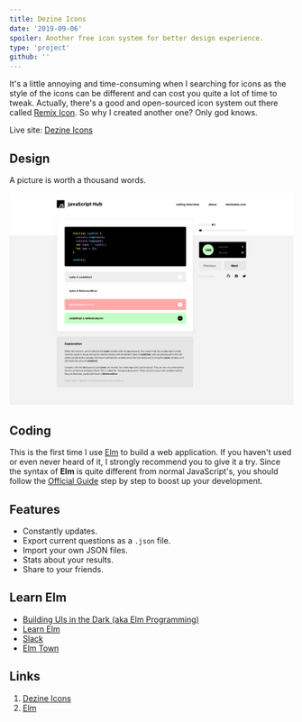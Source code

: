 ```yaml
---
title: Dezine Icons
date: '2019-09-06'
spoiler: Another free icon system for better design experience.
type: 'project'
github: ''
---
```


It's a little annoying and time-consuming when I searching for icons as the style of the icons can be different and can cost you quite a lot of time to tweak. Actually, there's a good and open-sourced icon system out there called [Remix Icon](https://remixicon.com/). So why I created another one? Only god knows.

Live site: [Dezine Icons](https://dezine-icons.dezineleo.com)

## Design

A picture is worth a thousand words.

![JavaScript Hub Main Page Preview](./javascript-hub-main-page.png)

## Coding

This is the first time I use [Elm](https://elm-lang.org/) to build a web application. If you haven't used or even never heard of it, I strongly recommend you to give it a try. Since the syntax of **Elm** is quite different from normal JavaScript's, you should follow the [Official Guide](https://guide.elm-lang.org/) step by step to boost up your development.

## Features

+ Constantly updates.
+ Export current questions as a `.json` file.
+ Import your own JSON files.
+ Stats about your results.
+ Share to your friends.

## Learn Elm

+ [Building UIs in the Dark (aka Elm Programming)](https://www.youtube.com/watch?v=sKxEwjKQ5zg)
+ [Learn Elm](https://github.com/dwyl/learn-elm)
+ [Slack](https://elmlang.slack.com)
+ [Elm Town](https://elmtown.simplecast.fm)


## Links

1. [Dezine Icons](https://dezine-icons.dezineleo.com)
2. [Elm](https://elm-lang.org/)




